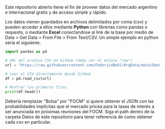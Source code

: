 Este repositorio abierto tiene el fin de proveer datos del mercado argentino e internacional gratis y de acceso simple y rápido.

Los datos vienen guardados en archivos delimitados por coma (csv) y pueden acceder a ellos mediante **Python** con librerias como pandas o requests, o mediante **Excel** conectandose al link de la base por medio de Data > Get Data > From File > From Text/CSV. Un simple ejemplo en python sería el siguiente:

```python
import pandas as pd

# URL del archivo CSV en GitHub (debe ser el enlace "raw")
url = "https://raw.githubusercontent.com/FedericoBohl/ArgData/main/Datos/Bolsa/Bonos/CER.csv"

# Leer el CSV directamente desde GitHub
df = pd.read_csv(url)

# Mostrar las primeras filas
print(df.head())
```

Debería remplazar "Bolsa" por "FOCM" si quiere obtener el JSON con las probabilidades implícitas que el mercado pricea para la tasas de interés a ser anunciada en próximas reuniones del FOCM. Siga el path dentro de la carpeta Datos de este repositorio para tener referencia de como obtener cada csv en particular.
